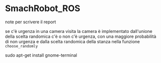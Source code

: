 # SmachRobot_ROS

note per scrivere il report


se c'è urgenza in una camera visita la camera è implementato dall'unione della scelta randomica c'è o non c'è urgenza, con una maggiore probabilità di non urgenza e dalla scelta randomica della stanza nella funzione ```choose_randomly ```



sudo apt-get install gnome-terminal


